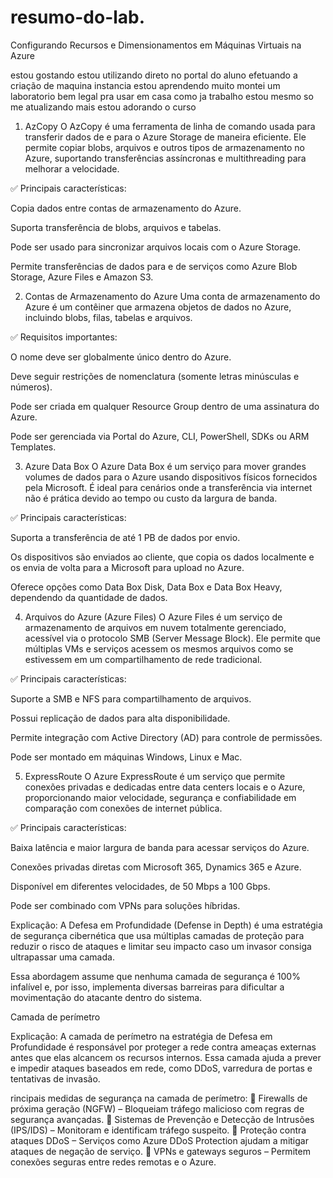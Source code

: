 # resumo-do-lab. 
Configurando Recursos e Dimensionamentos em Máquinas Virtuais na Azure

estou gostando estou utilizando direto no portal do aluno efetuando a criação de maquina  instancia 
estou aprendendo muito 
montei um laboratorio bem legal pra usar em casa como ja trabalho estou mesmo so me atualizando mais estou adorando o curso  




1. AzCopy
O AzCopy é uma ferramenta de linha de comando usada para transferir dados de e para o Azure Storage de maneira eficiente. Ele permite copiar blobs, arquivos e outros tipos de armazenamento no Azure, suportando transferências assíncronas e multithreading para melhorar a velocidade.

✅ Principais características:

Copia dados entre contas de armazenamento do Azure.

Suporta transferência de blobs, arquivos e tabelas.

Pode ser usado para sincronizar arquivos locais com o Azure Storage.

Permite transferências de dados para e de serviços como Azure Blob Storage, Azure Files e Amazon S3.

2. Contas de Armazenamento do Azure
Uma conta de armazenamento do Azure é um contêiner que armazena objetos de dados no Azure, incluindo blobs, filas, tabelas e arquivos.

✅ Requisitos importantes:

O nome deve ser globalmente único dentro do Azure.

Deve seguir restrições de nomenclatura (somente letras minúsculas e números).

Pode ser criada em qualquer Resource Group dentro de uma assinatura do Azure.

Pode ser gerenciada via Portal do Azure, CLI, PowerShell, SDKs ou ARM Templates.

3. Azure Data Box
O Azure Data Box é um serviço para mover grandes volumes de dados para o Azure usando dispositivos físicos fornecidos pela Microsoft. É ideal para cenários onde a transferência via internet não é prática devido ao tempo ou custo da largura de banda.

✅ Principais características:

Suporta a transferência de até 1 PB de dados por envio.

Os dispositivos são enviados ao cliente, que copia os dados localmente e os envia de volta para a Microsoft para upload no Azure.

Oferece opções como Data Box Disk, Data Box e Data Box Heavy, dependendo da quantidade de dados.

4. Arquivos do Azure (Azure Files)
O Azure Files é um serviço de armazenamento de arquivos em nuvem totalmente gerenciado, acessível via o protocolo SMB (Server Message Block). Ele permite que múltiplas VMs e serviços acessem os mesmos arquivos como se estivessem em um compartilhamento de rede tradicional.

✅ Principais características:

Suporte a SMB e NFS para compartilhamento de arquivos.

Possui replicação de dados para alta disponibilidade.

Permite integração com Active Directory (AD) para controle de permissões.

Pode ser montado em máquinas Windows, Linux e Mac.

5. ExpressRoute
O Azure ExpressRoute é um serviço que permite conexões privadas e dedicadas entre data centers locais e o Azure, proporcionando maior velocidade, segurança e confiabilidade em comparação com conexões de internet pública.

✅ Principais características:

Baixa latência e maior largura de banda para acessar serviços do Azure.

Conexões privadas diretas com Microsoft 365, Dynamics 365 e Azure.

Disponível em diferentes velocidades, de 50 Mbps a 100 Gbps.

Pode ser combinado com VPNs para soluções híbridas.


Explicação:
A Defesa em Profundidade (Defense in Depth) é uma estratégia de segurança cibernética que usa múltiplas camadas de proteção para reduzir o risco de ataques e limitar seu impacto caso um invasor consiga ultrapassar uma camada.

Essa abordagem assume que nenhuma camada de segurança é 100% infalível e, por isso, implementa diversas barreiras para dificultar a movimentação do atacante dentro do sistema.

Camada de perímetro

Explicação:
A camada de perímetro na estratégia de Defesa em Profundidade é responsável por proteger a rede contra ameaças externas antes que elas alcancem os recursos internos. Essa camada ajuda a prever e impedir ataques baseados em rede, como DDoS, varredura de portas e tentativas de invasão.




rincipais medidas de segurança na camada de perímetro:
🔹 Firewalls de próxima geração (NGFW) – Bloqueiam tráfego malicioso com regras de segurança avançadas.
🔹 Sistemas de Prevenção e Detecção de Intrusões (IPS/IDS) – Monitoram e identificam tráfego suspeito.
🔹 Proteção contra ataques DDoS – Serviços como Azure DDoS Protection ajudam a mitigar ataques de negação de serviço.
🔹 VPNs e gateways seguros – Permitem conexões seguras entre redes remotas e o Azure.






